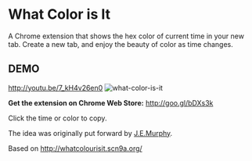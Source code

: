 What Color is It
================

A Chrome extension that shows the hex color of current time in your new tab. Create a new tab, and enjoy the beauty of color as time changes.

DEMO
----
http://youtu.be/7_kH4v26en0
![what-color-is-it](https://cloud.githubusercontent.com/assets/1289884/5563899/aea626a2-8ed6-11e4-806d-1400c00a3bf3.png)

**Get the extension on Chrome Web Store:** http://goo.gl/bDXs3k

Click the time or color to copy.

The idea was originally put forward by [J.E.Murphy](http://jemurphy.org/).

Based on http://whatcolourisit.scn9a.org/
